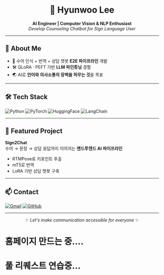 <h1 align="center">🙌 Hyunwoo Lee</h1>
<p align="center">
  <b>AI Engineer | Computer Vision & NLP Enthusiast</b><br>
  <i>Develop Counseling Chatbot for Sign Language User</i>
</p>

---

## 🚀 About Me
- 🤖 수어 인식 + 번역 + 상담 챗봇 **E2E 파이프라인** 개발
- 🛠 QLoRA · PEFT 기반 **LLM 파인튜닝** 경험
- 🌏 AI로 **언어와 의사소통의 장벽을 허무는 것**을 목표

---

## 🛠 Tech Stack
![Python](https://img.shields.io/badge/Python-3776AB?style=flat-square&logo=python&logoColor=white)
![PyTorch](https://img.shields.io/badge/PyTorch-EE4C2C?style=flat-square&logo=pytorch&logoColor=white)
![HuggingFace](https://img.shields.io/badge/HuggingFace-FFD54F?style=flat-square&logo=huggingface&logoColor=black)
![LangChain](https://img.shields.io/badge/LangChain-0E1117?style=flat-square&logo=chainlink&logoColor=white)

---

## 📌 Featured Project
**Sign2Chat**  
수어 → 문장 → 상담 응답까지 이어지는 **엔드투엔드 AI 파이프라인**
- RTMPose로 키포인트 추출
- mT5로 번역
- LoRA 기반 상담 챗봇 구축

---

## 📫 Contact
[![Gmail](https://img.shields.io/badge/-Gmail-EA4335?style=flat-square&logo=gmail&logoColor=white)](mailto:hyunwoo6867@gmail.com)
[![GitHub](https://img.shields.io/badge/-GitHub-181717?style=flat-square&logo=github&logoColor=white)](https://github.com/hyunNus)

---
<p align="center">✨ <i>Let's make communication accessible for everyone</i> ✨</p>

# 홈페이지 만드는 중....
# 풀 리퀘스트 연습중...
